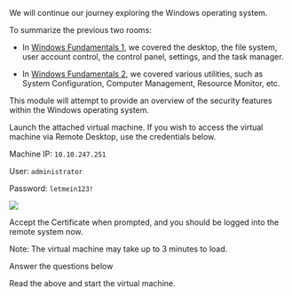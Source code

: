 We will continue our journey exploring the Windows operating system.  

To summarize the previous two rooms:

- In [Windows Fundamentals 1](https://tryhackme.com/room/windowsfundamentals1xbx), we covered the desktop, the file system, user account control, the control panel, settings, and the task manager.   
    
- In [Windows Fundamentals 2](https://tryhackme.com/room/windowsfundamentals2x0x), we covered various utilities, such as System Configuration, Computer Management, Resource Monitor, etc. 

This module will attempt to provide an overview of the security features within the Windows operating system.

Launch the attached virtual machine. If you wish to access the virtual machine via Remote Desktop, use the credentials below. 

Machine IP: `10.10.247.251`

User: `administrator`

Password: `letmein123!`

![](https://assets.tryhackme.com/additional/win-event-logs/remmina.png)

Accept the Certificate when prompted, and you should be logged into the remote system now.

Note: The virtual machine may take up to 3 minutes to load.

Answer the questions below

Read the above and start the virtual machine.
